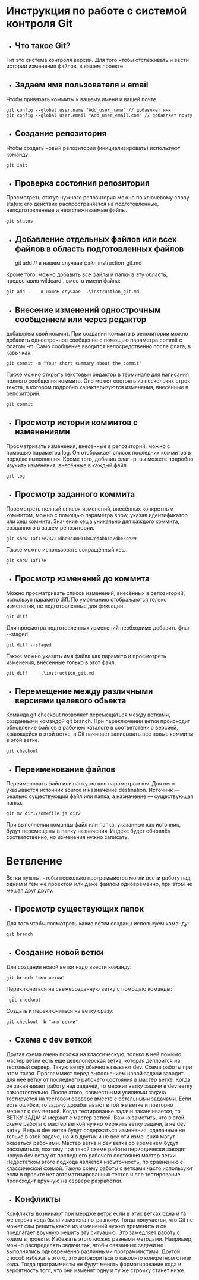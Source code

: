 # **Инструкция по работе с системой контроля Git**


+ ## Что такое Git?
 
Гит это система контроля версий. Для того чтобы отслеживать и вести истории изменения файлов, в вашем проекте.

+ ## Задаем имя пользователя и email
Чтобы привязать коммиты к вашему имени и вашей почте.

    git config --global user.name "Add_user_name" // добавляет имя 
    git config --global user.email "Add_user_email.com" // добавляет почту

+ ## Создание репозитория 

Чтобы создать новый репозиторий (инициализировать) используют команду:

    git init

+ ## Проверка состояния репозитория
Просмотреть статус нужного репозитория можно по ключевому слову status: его действие распространяется на подготовленные, неподготовленные и неотслеживаемые файлы.

    git status 

+ ## Добавление отдельных файлов или всех файлов в область подготовленных файлов

    git add  // в нашем случаае файл instruction_git.md

Кроме того, можно добавить все файлы и папки в эту область, предоставив wildcard . вместо имени файла:

    git add .    в нашем случаае  .\instruction_git.md

 + ## Внесение изменений однострочным сообщением или через редактор   
добавляем свой коммит. При создании коммита в репозитории можно добавить однострочное сообщение с помощью параметра commit с флагом -m. Само сообщение вводится непосредственно после флага, в кавычках.

    git commit -m "Your short summary about the commit"

Также можно открыть текстовый редактор в терминале для написания полного сообщения коммита. Оно может состоять из нескольких строк текста, в котором подробно характеризуются изменения, внесённые в репозиторий.
    
    git commit

+ ## Просмотр истории коммитов с изменениями
Просматривать изменения, внесённые в репозиторий, можно с помощью параметра log. Он отображает список последних коммитов в порядке выполнения. Кроме того, добавив флаг -p, вы можете подробно изучить изменения, внесённые в каждый файл.

    git log

+ ## Просмотр заданного коммита
Просмотреть полный список изменений, внесённых конкретным коммитом, можно с помощью параметра show, указав идентификатор или хеш коммита. Значение хеша уникально для каждого коммита, созданного в вашем репозитории.

    git show 1af17e73721dbe0c40011b82ed4bb1a7dbe3ce29

Также можно использовать сокращённый хеш.

    git show 1af17e
    

+ ## Просмотр изменений до коммита
Можно просматривать список изменений, внесённых в репозиторий, используя параметр diff. По умолчанию отображаются только изменения, не подготовленные для фиксации.

    git diff

Для просмотра подготовленных изменений необходимо добавить флаг --staged

    git diff --staged

Также можно указать имя файла как параметр и просмотреть изменения, внесённые только в этот файл.

    git diff     .\instruction_git.md

+ ## Перемещение между различными версиями целевого обьекта
Команда git checkout позволяет перемещаться между ветками, созданными командой git branch. При переключении ветки происходит обновление файлов в рабочем каталоге в соответствии с версией, хранящейся в этой ветке, а Git начинает записывать все новые коммиты в этой ветке.

    git checkout

+ ## Переименование файлов
Переименовать файл или папку можно параметром mv. Для него указывается источник source и назначение destination. Источник — реально существующий файл или папка, а назначение — существующая папка.

    git mv dir1/somefile.js dir2

При выполнении команды файл или папка, указанные как источник, будут перемещены в папку назначения. Индекс будет обновлён соответственно, но изменения нужно записать.

# Ветвление 
Ветки нужны, чтобы несколько программистов могли вести работу над одним и тем же проектом или даже файлом одновременно, при этом не мешая друг другу.

+ ## Просмотр существующих папок
 Для того чтобы посмотреть какие ветки созданы используем команду: 

    git branch


+ ## Создание новой ветки

Для создания новой ветки надо ввести команду: 

    git branch "имя ветки"

Переключиться на свежесозданную ветку с помощью команды:

     git checkout 

Создать и переключиться на ветку сразу:

    git checkout -b "имя ветки"


+ ## Схема с dev веткой

Другая схема очень похожа на классическую, только в ней помимо мастер ветки есть еще девелоперская ветка, которая деплоится на тестовый сервер. Такую ветку обычно называют dev. Схема работы при этом такая. Программист перед выполнением новой задачи заводит для нее ветку от последнего рабочего состояния в мастер ветке. Когда он заканчивает работу над задачей, то мержит ветку задачи в dev ветку самостоятельно. После этого, совместными усилиями задача тестируется на тестовом сервере вместе с остальными задачами. Если есть ошибки, то задачу дорабатывают в той же ветке и повторно мержат с dev веткой. Когда тестирование задачи заканчивается, то ВЕТКУ ЗАДАЧИ мержат с мастер веткой. Важно заметить, что в этой схеме работы с мастер веткой нужно мержить ветку задачи, а не dev ветку. Ведь в dev ветке будут содержаться изменения, сделанные не только в этой задаче, но и в других и не все эти изменения могут оказаться рабочими. Мастер ветка и dev ветка со временем будут расходиться, поэтому при такой схеме работы периодически заводят новую dev ветку от последнего рабочего состояния мастер ветки. Недостатком этого подхода является избыточность, по сравнению с классической схемой. Такую схему работы с ветками часто используют если в проекте нет автоматизированных тестов и все тестирование происходит вручную на сервере разработки.

+ ## Конфликты

Конфликты возникают при мердже веток если в этих ветках одна и та же строка кода была изменена по-разному. Тогда получается, что Git не может сам решить какое из изменений нужно применить и он предлагает вручную решить эту ситуацию. Это замедляет работу с кодом в проекте. Избежать этого можно разными методами. Например, можно распределять задачи так, чтобы связанные задачи не выполнялись одновременно различными программистами.
Другой способ избежать этого, это договориться о каком-то конкретном стиле кода. Тогда программисты не будут менять форматирование кода и вероятность того, что они изменят одну и ту же строчку станет ниже.





